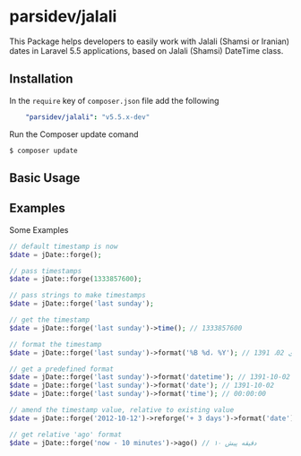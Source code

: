 parsidev/jalali
======

This Package helps developers to easily work with Jalali (Shamsi or Iranian) dates in Laravel 5.5 applications, based on Jalali (Shamsi) DateTime class.

<a name="installation"></a>
## Installation

In the `require` key of `composer.json` file add the following

```yml
    "parsidev/jalali": "v5.5.x-dev"
```

Run the Composer update comand

    $ composer update

<a name="basic-usage"></a>
## Basic Usage
## Examples ##

Some Examples

```php
// default timestamp is now
$date = jDate::forge();

// pass timestamps
$date = jDate::forge(1333857600);

// pass strings to make timestamps
$date = jDate::forge('last sunday');

// get the timestamp
$date = jDate::forge('last sunday')->time(); // 1333857600

// format the timestamp
$date = jDate::forge('last sunday')->format('%B %d، %Y'); // دی 02، 1391

// get a predefined format
$date = jDate::forge('last sunday')->format('datetime'); // 1391-10-02 00:00:00
$date = jDate::forge('last sunday')->format('date'); // 1391-10-02
$date = jDate::forge('last sunday')->format('time'); // 00:00:00

// amend the timestamp value, relative to existing value
$date = jDate::forge('2012-10-12')->reforge('+ 3 days')->format('date'); // 1391-07-24

// get relative 'ago' format
$date = jDate::forge('now - 10 minutes')->ago() // ۱۰ دقیقه پیش
```
